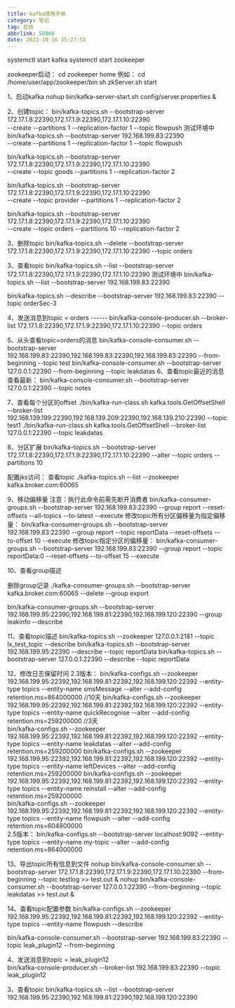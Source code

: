 ```yaml
---
title: kafka使用手册
category: 笔记
tag: 总结
abbrlink: 58060
date: 2022-10-16 15:27:53
---
```


systemctl start kafka
systemctl start zookeeper

zookeeper启动：
cd zookeeper home
例如：
cd /home/user/app/zookeeper/bin
sh zkServer.sh start

1、启动kafka
nohup bin/kafka-server-start.sh config/server.properties &

2、创建topic：
bin/kafka-topics.sh --bootstrap-server 172.17.1.8:22390,172.17.1.9:22390,172.17.1.10:22390 \
 --create --partitions 1 --replication-factor 1 --topic flowpush
测试环境中
bin/kafka-topics.sh --bootstrap-server 192.168.199.83:22390 \
 --create --partitions 1 --replication-factor 1 --topic flowpush

bin/kafka-topics.sh --bootstrap-server 172.17.1.8:22390,172.17.1.9:22390,172.17.1.10:22390 \
 --create --topic goods --partitions 1 --replication-factor 2 
 
bin/kafka-topics.sh --bootstrap-server 172.17.1.8:22390,172.17.1.9:22390,172.17.1.10:22390 \
 --create --topic provider --partitions 1 --replication-factor 2 

bin/kafka-topics.sh --bootstrap-server 172.17.1.8:22390,172.17.1.9:22390,172.17.1.10:22390 \
 --create --topic orders --partitions 10 --replication-factor 2
 
3、删除topic
bin/kafka-topics.sh --delete --bootstrap-server 172.17.1.8:22390,172.17.1.9:22390,172.17.1.10:22390 --topic orders

3、查看topic
bin/kafka-topics.sh --list --bootstrap-server 172.17.1.8:22390,172.17.1.9:22390,172.17.1.10:22390
测试环境中
bin/kafka-topics.sh --list --bootstrap-server 192.168.199.83:22390

bin/kafka-topics.sh --describe --bootstrap-server 192.168.199.83:22390 --topic orderSec-3

4、发送消息到topic = orders  ------
bin/kafka-console-producer.sh --broker-list 172.17.1.8:22390,172.17.1.9:22390,172.17.1.10:22390 --topic orders

5、从头查看topic=orders的消息
bin/kafka-console-consumer.sh --bootstrap-server 192.168.199.83:22390,192.168.199.83:22390,192.168.199.83:22390 --from-beginning --topic test
bin/kafka-console-consumer.sh --bootstrap-server 127.0.0.1:22390  --from-beginning --topic leakdatas
6、查看topic最近的消息
查看最新：
bin/kafka-console-consumer.sh --bootstrap-server 127.0.0.1:22390 --topic notes

7、查看每个分区的offset
./bin/kafka-run-class.sh kafka.tools.GetOffsetShell --broker-list 192.168.139.199:22390,192.168.139.209:22390,192.168.139.210:22390 --topic test1
./bin/kafka-run-class.sh kafka.tools.GetOffsetShell --broker-list  127.0.0.1:22390 --topic leakdatas


8、分区扩展
bin/kafka-topics.sh --bootstrap-server 172.17.1.8:22390,172.17.1.9:22390,172.17.1.10:22390 --alter --topic orders --partitions 10



配置jks访问：
查看topic
./kafka-topics.sh --list --zookeeper kafka.broker.com:60065


9、移动偏移量
注意：执行此命令前需先断开消费者
bin/kafka-consumer-groups.sh --bootstrap-server 192.168.199.83:22390 --group report --reset-offsets --all-topics --to-latest --execute
修改topic所有分区偏移量为指定偏移量：
bin/kafka-consumer-groups.sh --bootstrap-server 192.168.199.83:22390 --group report --topic reportData --reset-offsets --to-offset 10 --execute
修改topic指定分区的偏移量：
bin/kafka-consumer-groups.sh --bootstrap-server 192.168.199.83:22390 --group report --topic reportData:0 --reset-offsets --to-offset 15 --execute


10、查看group描述

删除group记录
./kafka-consumer-groups.sh --bootstrap-server kafka.broker.com:60065 --delete --group export

bin/kafka-consumer-groups.sh --bootstrap-server 192.168.199.95:22390,192.168.199.81:22390,192.168.199.120:22390 --group leakinfo --describe

11、查看topic描述
bin/kafka-topics.sh --zookeeper 127.0.0.1:2181 --topic lx_test_topic --describe
bin/kafka-topics.sh --bootstrap-server 192.168.199.95:22390 --describe --topic reportData
bin/kafka-topics.sh --bootstrap-server 127.0.0.1:22390 --describe --topic reportData


12、修改日志保留时间
2.3版本：
bin/kafka-configs.sh --zookeeper 192.168.199.95:22392,192.168.199.81:22392,192.168.199.120:22392 --entity-type topics --entity-name smsMessage --alter --add-config retention.ms=864000000    //10天
bin/kafka-configs.sh --zookeeper 192.168.199.95:22392,192.168.199.81:22392,192.168.199.120:22392 --entity-type topics --entity-name quickRecognise --alter --add-config retention.ms=259200000   //3天   
bin/kafka-configs.sh --zookeeper 192.168.199.95:22392,192.168.199.81:22392,192.168.199.120:22392 --entity-type topics --entity-name leakdatas --alter --add-config retention.ms=259200000
bin/kafka-configs.sh --zookeeper 192.168.199.95:22392,192.168.199.81:22392,192.168.199.120:22392 --entity-type topics --entity-name leftDevices --alter --add-config retention.ms=259200000
bin/kafka-configs.sh --zookeeper 192.168.199.95:22392,192.168.199.81:22392,192.168.199.120:22392 --entity-type topics --entity-name reinstall --alter --add-config retention.ms=259200000                                                                                                                                                                              
bin/kafka-configs.sh --zookeeper 192.168.199.95:22392,192.168.199.81:22392,192.168.199.120:22392 --entity-type topics --entity-name flowpush --alter --add-config retention.ms=604800000     
2.5版本：
bin/kafka-configs.sh --bootstrap-server localhost:9092 --entity-type topics --entity-name my-topic --alter --add-config retention.ms=864000000

13、导出topic所有信息到文件
nohup bin/kafka-console-consumer.sh --bootstrap-server 172.17.1.8:22390,172.17.1.9:22390,172.17.1.10:22390 --from-beginning --topic testlog >> test.out &
nohup bin/kafka-console-consumer.sh --bootstrap-server 127.0.0.1:22390 --from-beginning --topic leakdatas >> test.out &

14、查看topic配置参数
bin/kafka-configs.sh --zookeeper 192.168.199.95:22392,192.168.199.81:22392,192.168.199.120:22392 --entity-type topics --entity-name flowpush --describe

bin/kafka-console-consumer.sh --bootstrap-server 192.168.199.83:22390 --topic leak_plugin12 --from-beginning


4、发送消息到topic = leak_plugin12  
bin/kafka-console-producer.sh --broker-list 192.168.199.83:22390 --topic leak_plugin12



3、查看topic
bin/kafka-topics.sh --list --bootstrap-server 192.168.199.95:22390,192.168.199.81:22390,192.168.199.120:22390

